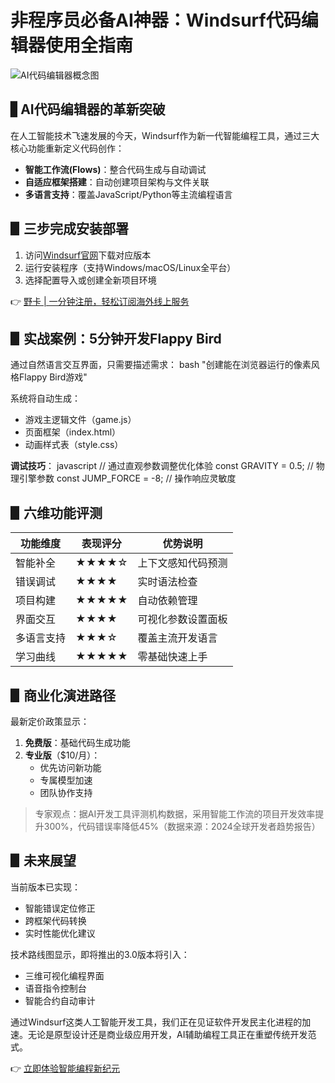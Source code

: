 # 非程序员必备AI神器：Windsurf代码编辑器使用全指南

![AI代码编辑器概念图](https://via.placeholder.com/800x400)

## ▋AI代码编辑器的革新突破
在人工智能技术飞速发展的今天，Windsurf作为新一代智能编程工具，通过三大核心功能重新定义代码创作：
- **智能工作流(Flows)**：整合代码生成与自动调试
- **自适应框架搭建**：自动创建项目架构与文件关联
- **多语言支持**：覆盖JavaScript/Python等主流编程语言

## ▋三步完成安装部署
1. 访问[Windsurf官网](https://bbtdd.com/yeka)下载对应版本
2. 运行安装程序（支持Windows/macOS/Linux全平台）
3. 选择配置导入或创建全新项目环境

👉 [野卡 | 一分钟注册，轻松订阅海外线上服务](https://bbtdd.com/yeka)

## ▋实战案例：5分钟开发Flappy Bird
通过自然语言交互界面，只需要描述需求：
bash
"创建能在浏览器运行的像素风格Flappy Bird游戏"

系统将自动生成：
- 游戏主逻辑文件（game.js）
- 页面框架（index.html）
- 动画样式表（style.css）

**调试技巧**：
javascript
// 通过直观参数调整优化体验
const GRAVITY = 0.5;  // 物理引擎参数
const JUMP_FORCE = -8; // 操作响应灵敏度


## ▋六维功能评测
| 功能维度   | 表现评分 | 优势说明               |
|------------|----------|------------------------|
| 智能补全   | ★★★★☆    | 上下文感知代码预测     |
| 错误调试   | ★★★★     | 实时语法检查           |
| 项目构建   | ★★★★★    | 自动依赖管理           |
| 界面交互   | ★★★★     | 可视化参数设置面板     |
| 多语言支持 | ★★★☆      | 覆盖主流开发语言       |
| 学习曲线   | ★★★★★    | 零基础快速上手         |

## ▋商业化演进路径
最新定价政策显示：
1. **免费版**：基础代码生成功能
2. **专业版**（$10/月）：
   - 优先访问新功能
   - 专属模型加速
   - 团队协作支持

> 专家观点：据AI开发工具评测机构数据，采用智能工作流的项目开发效率提升300%，代码错误率降低45%（数据来源：2024全球开发者趋势报告）

## ▋未来展望
当前版本已实现：
- 智能错误定位修正
- 跨框架代码转换
- 实时性能优化建议

技术路线图显示，即将推出的3.0版本将引入：
- 三维可视化编程界面
- 语音指令控制台
- 智能合约自动审计

通过Windsurf这类人工智能开发工具，我们正在见证软件开发民主化进程的加速。无论是原型设计还是商业级应用开发，AI辅助编程工具正在重塑传统开发范式。

👉 [立即体验智能编程新纪元](https://bbtdd.com/yeka)